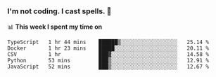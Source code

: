 ### I'm not coding. I cast spells. 🎩

📊 **This week I spent my time on**
<!--START_SECTION:waka-->
```text
TypeScript   1 hr 44 mins    ██████▒░░░░░░░░░░░░░░░░░░   25.14 % 
Docker       1 hr 23 mins    █████░░░░░░░░░░░░░░░░░░░░   20.11 % 
CSV          1 hr            ███▓░░░░░░░░░░░░░░░░░░░░░   14.58 % 
Python       53 mins         ███▒░░░░░░░░░░░░░░░░░░░░░   12.91 % 
JavaScript   52 mins         ███▒░░░░░░░░░░░░░░░░░░░░░   12.67 % 
```
<!--END_SECTION:waka-->
